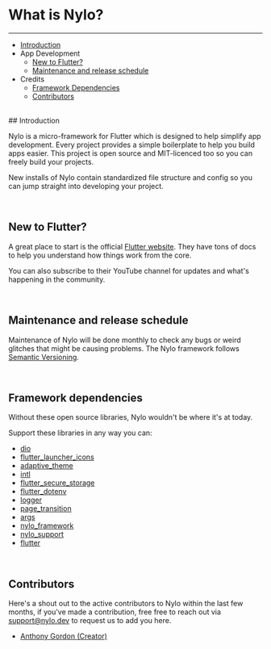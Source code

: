 # What is Nylo?

---

<a name="section-1"></a>
- [Introduction](#introduction "Introduction")
- App Development
	- [New to Flutter?](#new-to-flutter "New to Flutter?")
	- [Maintenance and release schedule](#maintenance-and-release-schedule "Maintenance and release schedule")
- Credits
	- [Framework Dependencies](#framework-dependencies "Framework Dependencies")
	- [Contributors](#contributors "Contributors")


<div id="introduction"></div>
<br>
## Introduction

Nylo is a micro-framework for Flutter which is designed to help simplify app development. Every project provides a simple boilerplate to help you build apps easier.
This project is open source and MIT-licenced too so you can freely build your projects.

New installs of Nylo contain standardized file structure and config so you can jump straight into developing your project.

<div id="new-to-flutter"></div>
<br>

## New to Flutter?

A great place to start is the official [Flutter website](https://flutter.dev). 
They have tons of docs to help you understand how things work from the core. 

You can also subscribe to their YouTube channel for updates and what's happening in the community.


<div id="maintenance-and-release-schedule"></div>
<br>

## Maintenance and release schedule

Maintenance of Nylo will be done monthly to check any bugs or weird glitches that might be causing problems.
The Nylo framework follows [Semantic Versioning](https://semver.org).

<div id="framework-dependencies"></div>
<br>

## Framework dependencies

Without these open source libraries, Nylo wouldn't be where it's at today. 

Support these libraries in any way you can:

- [dio](https://pub.dev/packages/dio)
- [flutter\_launcher\_icons](https://pub.dev/packages/flutter_launcher_icons)
- [adaptive\_theme](https://pub.dev/packages/adaptive_theme)
- [intl](https://pub.dev/packages/intl)
- [flutter\_secure\_storage](https://pub.dev/packages/flutter_secure_storage)
- [flutter\_dotenv](https://pub.dev/packages/flutter_dotenv)
- [logger](https://pub.dev/packages/logger)
- [page\_transition](https://pub.dev/packages/page_transition)
- [args](https://pub.dev/packages/args)
- [nylo\_framework](https://pub.dev/packages/nylo_framework)
- [nylo\_support](https://pub.dev/packages/nylo_support)
- [flutter](https://github.com/flutter/flutter)

<div id="contributors"></div>
<br>

## Contributors

Here's a shout out to the active contributors to Nylo within the last few months, if you've made a contribution, free free to reach out via <a href="mailto:support@nylo.dev">support@nylo.dev</a> to request us to add you here.

- [Anthony Gordon (Creator)](https://github.com/agordn52)
